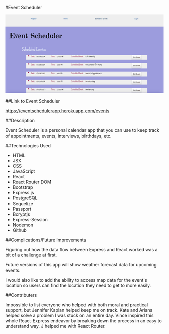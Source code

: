 #Event Scheduler

![Screenshot of homepage](public/images/scheduler.png)

##Link to Event Scheduler

https://eventschedulerapp.herokuapp.com/events

##Description

Event Scheduler is a personal calendar app that you can use to keep track of appointments, events, interviews, birthdays, etc.

##Technologies Used
- HTML
- JSX
- CSS
- JavaScript
- React
- React Router DOM
- Bootstrap
- Express.js
- PostgreSQL
- Sequelize
- Passport
- Bcryptjs
- Express-Session
- Nodemon
- Github

##Complications/Future Improvements

Figuring out how the data flow between Express and React worked was a bit of a challenge at first. 

Future versions of this app will show weather forecast data for upcoming events. 

I would also like to add the ability to access map data for the event's location so users can find the location they need to get to more easily.

##Contributers

Impossible to list everyone who helped with both moral and practical support, but Jennifer Kaplan helped keep me on track. Kate and Ariana helped solve a problem I was stuck on an entire day. Vince inspired this whole React-Express endeavor by breaking down the process in an easy to understand way. J helped me with React Router.

